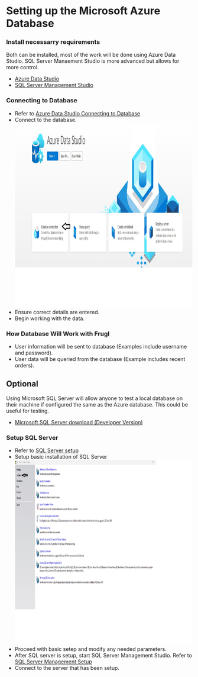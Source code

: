 # Setting up the Microsoft Azure Database

### Install necessarry requirements
Both can be installed, most of the work will be done using Azure Data Studio. SQL Server Manaement Studio is more advanced but allows for more control.
- [Azure Data Studio](https://learn.microsoft.com/en-us/sql/azure-data-studio/download-azure-data-studio?view=sql-server-ver16&tabs=redhat-install%2Credhat-uninstall)<br>
- [SQL Server Management Studio](https://learn.microsoft.com/en-us/sql/ssms/download-sql-server-management-studio-ssms?view=sql-server-ver16)

### Connecting to Database
- Refer to [Azure Data Studio Connecting to Database](https://learn.microsoft.com/en-us/sql/azure-data-studio/quickstart-sql-database?view=sql-server-ver16&source=recommendations)
- Connect to the database. <img src="DatabaseSetup2.jpg" width=1500 height=500/>
- Ensure correct details are entered.
- Begin working with the data.

### How Database Will Work with Frugl
- User information will be sent to database (Examples include username and password).
- User data will be queried from the database (Example includes recent orders).

## Optional
Using Microsoft SQL Server will allow anyone to test a local database on their machine if configured the same as the Azure database. This could be useful for testing.
- [Microsoft SQL Server download (Developer Version)](https://www.microsoft.com/en-us/sql-server/sql-server-downloads)

### Setup SQL Server

- Refer to [SQL Server setup](https://learn.microsoft.com/en-us/sql/sql-server/install/what-s-new-in-sql-server-installation?view=sql-server-ver16)
- Setup basic installation of SQL Server <img src="DatabaseSetup1.jpg" width=1500 height=500/>
- Proceed with basic setep and modify any needed parameters.
- After SQL server is setup, start SQL Server Management Studio. Refer to [SQL Server Management Setup](https://learn.microsoft.com/en-us/sql/ssms/download-sql-server-management-studio-ssms?view=sql-server-ver16)
- Connect to the server that has been setup.
